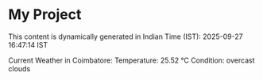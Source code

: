 # My Project

This content is dynamically generated in Indian Time (IST): 2025-09-27 16:47:14 IST


Current Weather in Coimbatore:
Temperature: 25.52 °C
Condition: overcast clouds
